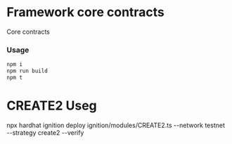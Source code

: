# Framework core contracts

Core contracts

### Usage

```sh
npm i
npm run build
npm t
```
# CREATE2 Useg 

 npx hardhat ignition deploy ignition/modules/CREATE2.ts --network testnet  --strategy create2 --verify
 